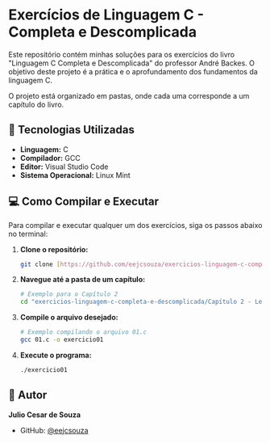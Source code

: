 # Exercícios de Linguagem C - Completa e Descomplicada

Este repositório contém minhas soluções para os exercícios do livro "Linguagem C Completa e Descomplicada" do professor André Backes. O objetivo deste projeto é a prática e o aprofundamento dos fundamentos da linguagem C.

O projeto está organizado em pastas, onde cada uma corresponde a um capítulo do livro.

## 🚀 Tecnologias Utilizadas

* **Linguagem:** C
* **Compilador:** GCC
* **Editor:** Visual Studio Code
* **Sistema Operacional:** Linux Mint

## 💻 Como Compilar e Executar

Para compilar e executar qualquer um dos exercícios, siga os passos abaixo no terminal:

1.  **Clone o repositório:**
    ```bash
    git clone [https://github.com/eejcsouza/exercicios-linguagem-c-completa-e-descomplicada.git](https://github.com/eejcsouza/exercicios-linguagem-c-completa-e-descomplicada.git)
    ```

2.  **Navegue até a pasta de um capítulo:**
    ```bash
    # Exemplo para o Capítulo 2
    cd "exercicios-linguagem-c-completa-e-descomplicada/Capítulo 2 - Lendo e escrevendo nas variáveis"
    ```

3.  **Compile o arquivo desejado:**
    ```bash
    # Exemplo compilando o arquivo 01.c
    gcc 01.c -o exercicio01
    ```

4.  **Execute o programa:**
    ```bash
    ./exercicio01
    ```

## 👤 Autor

**Julio Cesar de Souza**

* GitHub: [@eejcsouza](https://github.com/eejcsouza)